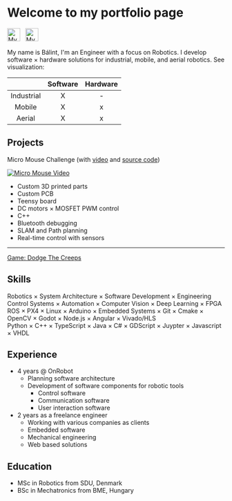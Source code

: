 # Welcome to my portfolio page

[<img src="https://github.githubassets.com/favicons/favicon.png" alt="My repositories" width="30"/>](https://github.com/balintmaci?tab=repositories)
&nbsp;
[<img src="https://static-exp1.licdn.com/sc/h/al2o9zrvru7aqj8e1x2rzsrca" alt="My LinkedIn" width="30"/>](https://www.linkedin.com/in/balintbarna/)

My name is Bálint, I'm an Engineer with a focus on Robotics. I develop software × hardware solutions for industrial, mobile, and aerial robotics. See visualization:

&nbsp; | Software | Hardware
:-:|:-:|:-:
Industrial | X | -
Mobile | X | x
Aerial | X | x


## Projects

Micro Mouse Challenge (with [video](https://www.youtube.com/watch?v=AxU2bBOCruU) and [source code](https://github.com/balintmaci/Micro-Mouse-Competition))

[![Micro Mouse Video](https://img.youtube.com/vi/AxU2bBOCruU/0.jpg)](https://www.youtube.com/watch?v=AxU2bBOCruU)

- Custom 3D printed parts
- Custom PCB
- Teensy board
- DC motors × MOSFET PWM control
- C++
- Bluetooth debugging
- SLAM and Path planning
- Real-time control with sensors

---

[Game: Dodge The Creeps](DodgeTheCreeps/DodgeTheCreeps.html)

## Skills

Robotics × System Architecture × Software Development × Engineering  
Control Systems × Automation × Computer Vision × Deep Learning × FPGA  
ROS × PX4 × Linux × Arduino × Embedded Systems × Git × Cmake × OpenCV × Godot × Node.js × Angular × Vivado/HLS  
Python × C++ × TypeScript × Java × C# × GDScript × Juypter × Javascript × VHDL

## Experience

- 4 years @ OnRobot
  - Planning software architecture
  - Development of software components for robotic tools
    - Control software
    - Communication software
    - User interaction software
- 2 years as a freelance engineer
  - Working with various companies as clients
  - Embedded software
  - Mechanical engineering
  - Web based solutions

## Education

- MSc in Robotics from SDU, Denmark
- BSc in Mechatronics from BME, Hungary
